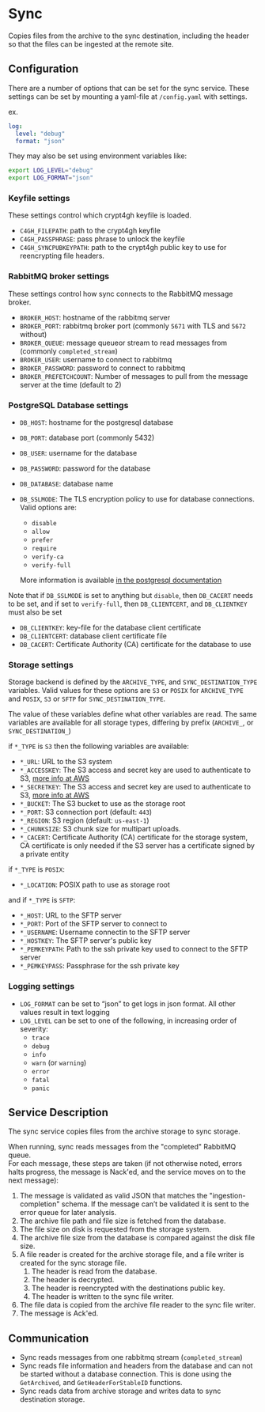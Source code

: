 # Sync

Copies files from the archive to the sync destination, including the header so that the files can be ingested at the remote site.

## Configuration

There are a number of options that can be set for the sync service.
These settings can be set by mounting a yaml-file at `/config.yaml` with settings.

ex.

```yaml
log:
  level: "debug"
  format: "json"
```

They may also be set using environment variables like:

```bash
export LOG_LEVEL="debug"
export LOG_FORMAT="json"
```

### Keyfile settings

These settings control which crypt4gh keyfile is loaded.

- `C4GH_FILEPATH`: path to the crypt4gh keyfile
- `C4GH_PASSPHRASE`: pass phrase to unlock the keyfile
- `C4GH_SYNCPUBKEYPATH`: path to the crypt4gh public key to use for reencrypting file headers.

### RabbitMQ broker settings

These settings control how sync connects to the RabbitMQ message broker.

- `BROKER_HOST`: hostname of the rabbitmq server
- `BROKER_PORT`: rabbitmq broker port (commonly `5671` with TLS and `5672` without)
- `BROKER_QUEUE`: message queueor stream to read messages from (commonly `completed_stream`)
- `BROKER_USER`: username to connect to rabbitmq
- `BROKER_PASSWORD`: password to connect to rabbitmq
- `BROKER_PREFETCHCOUNT`: Number of messages to pull from the message server at the time (default to 2)

### PostgreSQL Database settings

- `DB_HOST`: hostname for the postgresql database
- `DB_PORT`: database port (commonly 5432)
- `DB_USER`: username for the database
- `DB_PASSWORD`: password for the database
- `DB_DATABASE`: database name
- `DB_SSLMODE`: The TLS encryption policy to use for database connections. Valid options are:
  - `disable`
  - `allow`
  - `prefer`
  - `require`
  - `verify-ca`
  - `verify-full`

   More information is available [in the postgresql documentation](https://www.postgresql.org/docs/current/libpq-ssl.html#LIBPQ-SSL-PROTECTION)

Note that if `DB_SSLMODE` is set to anything but `disable`, then `DB_CACERT` needs to be set, and if set to `verify-full`, then `DB_CLIENTCERT`, and `DB_CLIENTKEY` must also be set

- `DB_CLIENTKEY`: key-file for the database client certificate
- `DB_CLIENTCERT`: database client certificate file
- `DB_CACERT`: Certificate Authority (CA) certificate for the database to use

### Storage settings

Storage backend is defined by the `ARCHIVE_TYPE`, and `SYNC_DESTINATION_TYPE` variables.
Valid values for these options are `S3` or `POSIX` for `ARCHIVE_TYPE` and `POSIX`, `S3` or `SFTP` for `SYNC_DESTINATION_TYPE`.

The value of these variables define what other variables are read.
The same variables are available for all storage types, differing by prefix (`ARCHIVE_`, or  `SYNC_DESTINATION_`)

if `*_TYPE` is `S3` then the following variables are available:

- `*_URL`: URL to the S3 system
- `*_ACCESSKEY`: The S3 access and secret key are used to authenticate to S3, [more info at AWS](https://docs.aws.amazon.com/general/latest/gr/aws-sec-cred-types.html#access-keys-and-secret-access-keys)
- `*_SECRETKEY`: The S3 access and secret key are used to authenticate to S3, [more info at AWS](https://docs.aws.amazon.com/general/latest/gr/aws-sec-cred-types.html#access-keys-and-secret-access-keys)
- `*_BUCKET`: The S3 bucket to use as the storage root
- `*_PORT`: S3 connection port (default: `443`)
- `*_REGION`: S3 region (default: `us-east-1`)
- `*_CHUNKSIZE`: S3 chunk size for multipart uploads.
- `*_CACERT`: Certificate Authority (CA) certificate for the storage system, CA certificate is only needed if the S3 server has a certificate signed by a private entity

if `*_TYPE` is `POSIX`:

- `*_LOCATION`: POSIX path to use as storage root

and if `*_TYPE` is `SFTP`:

- `*_HOST`: URL to the SFTP server
- `*_PORT`: Port of the SFTP server to connect to
- `*_USERNAME`: Username connectin to the SFTP server
- `*_HOSTKEY`: The SFTP server's public key
- `*_PEMKEYPATH`: Path to the ssh private key used to connect to the SFTP server
- `*_PEMKEYPASS`: Passphrase for the ssh private key

### Logging settings

- `LOG_FORMAT` can be set to “json” to get logs in json format. All other values result in text logging
- `LOG_LEVEL` can be set to one of the following, in increasing order of severity:
  - `trace`
  - `debug`
  - `info`
  - `warn` (or `warning`)
  - `error`
  - `fatal`
  - `panic`

## Service Description

The sync service copies files from the archive storage to sync storage.

When running, sync reads messages from the "completed" RabbitMQ queue.  
For each message, these steps are taken (if not otherwise noted, errors halts progress, the message is Nack'ed, and the service moves on to the next message):

1. The message is validated as valid JSON that matches the "ingestion-completion" schema. If the message can’t be validated it is sent to the error queue for later analysis.
2. The archive file path and file size is fetched from the database.
3. The file size on disk is requested from the storage system.
4. The archive file size from the database is compared against the disk file size.
5. A file reader is created for the archive storage file, and a file writer is created for the sync storage file.
   1. The header is read from the database.
   2. The header is decrypted.
   3. The header is reencrypted with the destinations public key.
   4. The header is written to the sync file writer.
6. The file data is copied from the archive file reader to the sync file writer.
7. The message is Ack'ed.

## Communication

- Sync reads messages from one rabbitmq stream (`completed_stream`)
- Sync reads file information and headers from the database and can not be started without a database connection. This is done using the `GetArchived`, and `GetHeaderForStableID` functions.
- Sync reads data from archive storage and writes data to sync destination storage.
